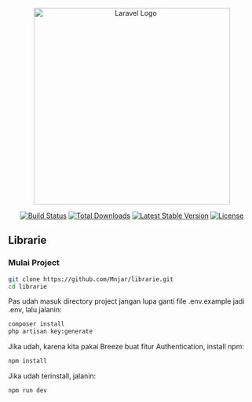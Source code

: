 <p align="center"><a href="https://laravel.com" target="_blank"><img src="https://raw.githubusercontent.com/laravel/art/master/logo-lockup/5%20SVG/2%20CMYK/1%20Full%20Color/laravel-logolockup-cmyk-red.svg" width="400" alt="Laravel Logo"></a></p>

<p align="center">
<a href="https://github.com/laravel/framework/actions"><img src="https://github.com/laravel/framework/workflows/tests/badge.svg" alt="Build Status"></a>
<a href="https://packagist.org/packages/laravel/framework"><img src="https://img.shields.io/packagist/dt/laravel/framework" alt="Total Downloads"></a>
<a href="https://packagist.org/packages/laravel/framework"><img src="https://img.shields.io/packagist/v/laravel/framework" alt="Latest Stable Version"></a>
<a href="https://packagist.org/packages/laravel/framework"><img src="https://img.shields.io/packagist/l/laravel/framework" alt="License"></a>
</p>

## Librarie

### Mulai Project

```bash
git clone https://github.com/Mnjar/librarie.git
cd librarie
```

Pas udah masuk directory project jangan lupa ganti file .env.example jadi .env, lalu jalanin:

```bash
composer install
php artisan key:generate
```

Jika udah, karena kita pakai Breeze buat fitur Authentication, install npm:

```bash
npm install
```

Jika udah terinstall, jalanin:

```bash
npm run dev
```
